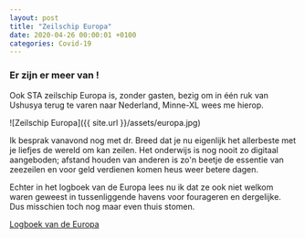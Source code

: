 ```yaml
---
layout: post
title: "Zeilschip Europa"
date: 2020-04-26 00:00:01 +0100
categories: Covid-19
---
```


### Er zijn er meer van !

Ook STA zeilschip Europa is, zonder gasten, bezig om in één ruk van Ushusya terug te varen naar Nederland, Minne-XL wees me hierop.

![Zeilschip Europa]({{ site.url }}/assets/europa.jpg)

Ik besprak vanavond nog met dr. Breed dat je nu eigenlijk het allerbeste met je liefjes de wereld om kan zeilen. Het onderwijs is nog nooit zo digitaal aangeboden; afstand houden van anderen is zo'n beetje de essentie van zeezeilen en voor geld verdienen komen heus weer betere dagen.

Echter in het logboek van de Europa lees nu ik dat ze ook niet welkom waren geweest in tussenliggende havens voor fourageren en dergelijke. Dus misschien toch nog maar even thuis stomen.

[Logboek van de Europa](https://www.barkeuropa.nl/logboek/)
